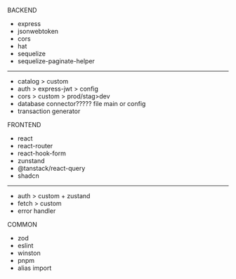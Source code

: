 BACKEND
- express
- jsonwebtoken
- cors
- hat
- sequelize
- sequelize-paginate-helper
---------------------------
- catalog > custom
- auth > express-jwt > config
- cors > custom > prod/stag>dev
- database connector????? file main or config
- transaction generator

FRONTEND
- react
- react-router
- react-hook-form
- zunstand
- @tanstack/react-query
- shadcn
---------------------------
- auth > custom + zustand
- fetch > custom
- error handler

COMMON
- zod
- eslint
- winston
- pnpm
- alias import